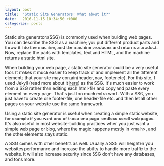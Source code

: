 ```yaml
---
layout: post
title:  "Static Site Generators! What about it?"
date:   2016-11-15 10:34:50 +0000
categories: posts
---
```

Static site generators(SSG) is commonly used when building web pages. You can describe the SSG as a machine; you put 
different product parts and throw it into the machine, and the machine produces and returns a product. Now, replace the parts 
with templates, text and HTML, and the machine returns a static html site.

When building your web page, a static site generator could be a very useful tool. It makes it much easier to keep track of 
and implement all the different elements that your site may contain(header, nav, footer etc). For this site, I used Jekyll
(read more about it [here][jekyll]) as the SSG. It's much easier to work from a SSG rather than editing each html-file and copy and 
paste every element on every page. That's just too much extra work. 
With a SSG, you just have to create one footer-file, one header-file etc. and then let all other pages on your website use the same framework.

Using a static site generator is useful when creating a simple static website, for example if you want one of those 
one page-endless-scroll web pages. It's also useful in most website-building practices when you just want a simple web page or
blog, where the magic happens mostly in <main\>, and the other elements stays static.

A SSG comes with other benefits as well. Usually a SSG will heighten you websites performance and increase the
ability to handle more traffic to the website. It will also increase security since SSG don't have any databases, and 
tons more.

[jekyll]: https://jekyllrb.com/